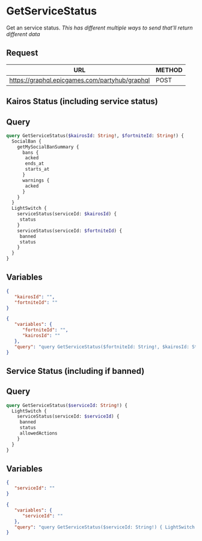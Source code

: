 # GetServiceStatus
Get an service status.
*This has different multiple ways to send that'll return different data*

## Request
| URL | METHOD |
| - | - |
| https://graphql.epicgames.com/partyhub/graphql | POST |

## Kairos Status (including service status)

## Query
```graphql
query GetServiceStatus($kairosId: String!, $fortniteId: String!) {
  SocialBan {
    getMySocialBanSummary {
      bans {
       acked
       ends_at
       starts_at
      }
      warnings {
       acked
      }
    }
  }
  LightSwitch {
    serviceStatus(serviceId: $kairosId) {
     status
    }
    serviceStatus(serviceId: $fortniteId) {
     banned
     status
    }
  }
}
```

## Variables
```json
{
   "kairosId": "",
   "fortniteId": ""
}
```

```json
{
   "variables": {
      "fortniteId": "",
      "kairosId": ""
   },
   "query": "query GetServiceStatus($fortniteId: String!, $kairosId: String!) { LightSwitch { fortniteStatus: serviceStatus(serviceId: $fortniteId) { status banned } kairosStatus: serviceStatus(serviceId: $kairosId) { status } } SocialBan { socialBan: getMySocialBanSummary { warnings { acked } bans { starts_at, ends_at, acked } } } }"
}
```

## Service Status (including if banned)

## Query
```graphql
query GetServiceStatus($serviceId: String!) {
  LightSwitch {
    serviceStatus(serviceId: $serviceId) {
     banned
     status
     allowedActions
    }
  }
}
```

## Variables
```json
{
   "serviceId": ""
}
```

```json
{
   "variables": {
      "serviceId": ""
   },
   "query": "query GetServiceStatus($serviceId: String!) { LightSwitch { serviceStatus(serviceId: $serviceId) { allowedActions status banned } } }"
}
```